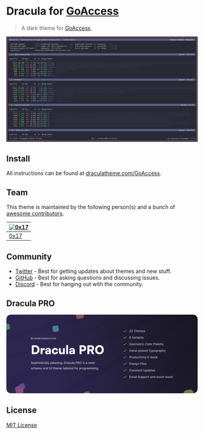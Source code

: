 # Dracula for [GoAccess](https://goaccess.io)

> A dark theme for [GoAccess](https://goaccess.io).

![Screenshot](./screenshot.png)

## Install

All instructions can be found at [draculatheme.com/GoAccess](https://draculatheme.com/GoAccess).

## Team

This theme is maintained by the following person(s) and a bunch of [awesome contributors](https://github.com/dracula/foobar/graphs/contributors).

| [![0x17](https://www.nerdbude.com/images/admin.png)](https://github.com/nerdbude) | 
| --------------------------------------------------------------------------------------------- |
| [0x17](https://github.com/nerdbude)                                              |

## Community

- [Twitter](https://twitter.com/draculatheme) - Best for getting updates about themes and new stuff.
- [GitHub](https://github.com/dracula/dracula-theme/discussions) - Best for asking questions and discussing issues.
- [Discord](https://draculatheme.com/discord-invite) - Best for hanging out with the community.

## Dracula PRO

[![Dracula PRO](./.github/dracula-pro.png)](https://draculatheme.com/pro)

## License

[MIT License](./LICENSE)
